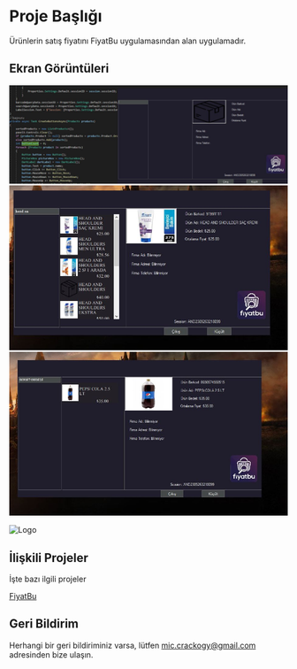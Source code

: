 
# Proje Başlığı

Ürünlerin satış fiyatını FiyatBu uygulamasından alan uygulamadır.


## Ekran Görüntüleri

![Uygulama Ekran Görüntüsü](https://github.com/kursatmudu/fiyatbu/blob/main/Images/image1.jpg)
![Uygulama Ekran Görüntüsü](https://github.com/kursatmudu/fiyatbu/blob/main/Images/Image2.jpg)
![Uygulama Ekran Görüntüsü](https://github.com/kursatmudu/fiyatbu/blob/main/Images/Image3.jpg)

  
![Logo](https://play-lh.googleusercontent.com/SlXJBN9xhK_jJn8pvb0NPv4m2_X1Vagh38XnyR4N1n0Kd10YOE6xHz3m6kZAD4_fPDUi)

    
## İlişkili Projeler

İşte bazı ilgili projeler

[FiyatBu](https://play.google.com/store/apps/details?id=com.barkodsorgulama)

  
## Geri Bildirim

Herhangi bir geri bildiriminiz varsa, lütfen mic.crackogy@gmail.com adresinden bize ulaşın.

  
